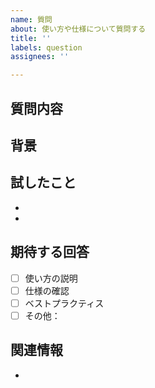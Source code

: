 ```yaml
---
name: 質問
about: 使い方や仕様について質問する
title: ''
labels: question
assignees: ''

---
```


<!--
📌 マイルストーンの設定をお願いします：
- v1.1.0: バグ修正・基本機能改善
- v1.2.0: UI/UX改善・新機能追加
- v2.0.0: マイクロサービス版
- v3.0.0: エンタープライズ版
-->

## 質問内容
<!-- 質問を明確に記載 -->

## 背景
<!-- なぜこの質問をしているか、何を達成しようとしているか -->

## 試したこと
<!-- すでに試したことがあれば記載 -->
- 
- 

## 期待する回答
<!-- どのような情報が欲しいか -->
- [ ] 使い方の説明
- [ ] 仕様の確認
- [ ] ベストプラクティス
- [ ] その他：

## 関連情報
<!-- 関連するドキュメント、コード、IssueのURLなど -->
- 